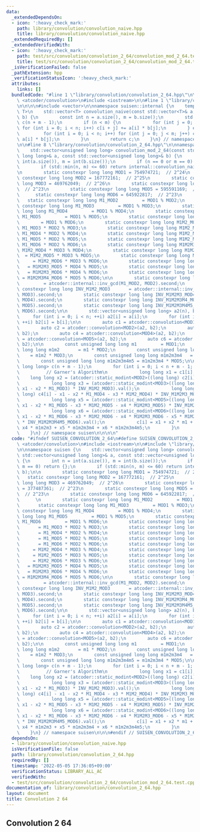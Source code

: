```yaml
---
data:
  _extendedDependsOn:
  - icon: ':heavy_check_mark:'
    path: library/convolution/convolution_naive.hpp
    title: library/convolution/convolution_naive.hpp
  _extendedRequiredBy: []
  _extendedVerifiedWith:
  - icon: ':heavy_check_mark:'
    path: test/src/convolution/convolution_2_64/convolution_mod_2_64.test.cpp
    title: test/src/convolution/convolution_2_64/convolution_mod_2_64.test.cpp
  _isVerificationFailed: false
  _pathExtension: hpp
  _verificationStatusIcon: ':heavy_check_mark:'
  attributes:
    links: []
  bundledCode: "#line 1 \"library/convolution/convolution_2_64.hpp\"\n\n\n\n#include\
    \ <atcoder/convolution>\n#include <iostream>\n\n#line 1 \"library/convolution/convolution_naive.hpp\"\
    \n\n\n\n#include <vector>\n\nnamespace suisen::internal {\n    template <typename\
    \ T>\n    std::vector<T> convolution_naive(const std::vector<T>& a, const std::vector<T>&\
    \ b) {\n        const int n = a.size(), m = b.size();\n        std::vector<T>\
    \ c(n + m - 1);\n        if (n < m) {\n            for (int j = 0; j < m; j++)\
    \ for (int i = 0; i < n; i++) c[i + j] += a[i] * b[j];\n        } else {\n   \
    \         for (int i = 0; i < n; i++) for (int j = 0; j < m; j++) c[i + j] +=\
    \ a[i] * b[j];\n        }\n        return c;\n    }\n} // namespace suisen\n\n\
    \n\n#line 8 \"library/convolution/convolution_2_64.hpp\"\n\nnamespace suisen {\n\
    \    std::vector<unsigned long long> convolution_mod_2_64(const std::vector<unsigned\
    \ long long>& a, const std::vector<unsigned long long>& b) {\n        int n =\
    \ int(a.size()), m = int(b.size());\n        if (n == 0 or m == 0) return {};\n\
    \        if (std::min(n, m) <= 60) return internal::convolution_naive(a, b);\n\
    \n        static constexpr long long MOD1 = 754974721;  // 2^24\n        static\
    \ constexpr long long MOD2 = 167772161;  // 2^25\n        static constexpr long\
    \ long MOD3 = 469762049;  // 2^26\n        static constexpr long long MOD4 = 377487361;\
    \  // 2^23\n        static constexpr long long MOD5 = 595591169;  // 2^23\n  \
    \      static constexpr long long MOD6 = 645922817;  // 2^23\n        \n     \
    \   static constexpr long long M1_MOD2         = MOD1 % MOD2;\n        static\
    \ constexpr long long M1_MOD3         = MOD1 % MOD3;\n        static constexpr\
    \ long long M1_MOD4         = MOD1 % MOD4;\n        static constexpr long long\
    \ M1_MOD5         = MOD1 % MOD5;\n        static constexpr long long M1_MOD6 \
    \        = MOD1 % MOD6;\n        static constexpr long long M1M2_MOD3       =\
    \ M1_MOD3 * MOD2 % MOD3;\n        static constexpr long long M1M2_MOD4       =\
    \ M1_MOD4 * MOD2 % MOD4;\n        static constexpr long long M1M2_MOD5       =\
    \ M1_MOD5 * MOD2 % MOD5;\n        static constexpr long long M1M2_MOD6       =\
    \ M1_MOD6 * MOD2 % MOD6;\n        static constexpr long long M1M2M3_MOD4     =\
    \ M1M2_MOD4 * MOD3 % MOD4;\n        static constexpr long long M1M2M3_MOD5   \
    \  = M1M2_MOD5 * MOD3 % MOD5;\n        static constexpr long long M1M2M3_MOD6\
    \     = M1M2_MOD6 * MOD3 % MOD6;\n        static constexpr long long M1M2M3M4_MOD5\
    \   = M1M2M3_MOD5 * MOD4 % MOD5;\n        static constexpr long long M1M2M3M4_MOD6\
    \   = M1M2M3_MOD6 * MOD4 % MOD6;\n        static constexpr long long M1M2M3M4M5_MOD6\
    \ = M1M2M3M4_MOD6 * MOD5 % MOD6;\n\n        static constexpr long long INV_M1_MOD2\
    \         = atcoder::internal::inv_gcd(M1_MOD2, MOD2).second;\n        static\
    \ constexpr long long INV_M1M2_MOD3       = atcoder::internal::inv_gcd(M1M2_MOD3,\
    \ MOD3).second;\n        static constexpr long long INV_M1M2M3_MOD4     = atcoder::internal::inv_gcd(M1M2M3_MOD4,\
    \ MOD4).second;\n        static constexpr long long INV_M1M2M3M4_MOD5   = atcoder::internal::inv_gcd(M1M2M3M4_MOD5,\
    \ MOD5).second;\n        static constexpr long long INV_M1M2M3M4M5_MOD6 = atcoder::internal::inv_gcd(M1M2M3M4M5_MOD6,\
    \ MOD6).second;\n\n        std::vector<unsigned long long> a2(n), b2(m);\n   \
    \     for (int i = 0; i < n; ++i) a2[i] = a[i];\n        for (int i = 0; i < m;\
    \ ++i) b2[i] = b[i];\n\n        auto c1 = atcoder::convolution<MOD1>(a2, b2);\n\
    \        auto c2 = atcoder::convolution<MOD2>(a2, b2);\n        auto c3 = atcoder::convolution<MOD3>(a2,\
    \ b2);\n        auto c4 = atcoder::convolution<MOD4>(a2, b2);\n        auto c5\
    \ = atcoder::convolution<MOD5>(a2, b2);\n        auto c6 = atcoder::convolution<MOD6>(a2,\
    \ b2);\n\n        const unsigned long long m1         = MOD1;\n        const unsigned\
    \ long long m1m2       = m1 * MOD2;\n        const unsigned long long m1m2m3 \
    \    = m1m2 * MOD3;\n        const unsigned long long m1m2m3m4   = m1m2m3 * MOD4;\n\
    \        const unsigned long long m1m2m3m4m5 = m1m2m3m4 * MOD5;\n\n        std::vector<unsigned\
    \ long long> c(n + m - 1);\n        for (int i = 0; i < n + m - 1; ++i) {\n  \
    \          // Garner's Algorithm\n            long long x1 = c1[i];\n        \
    \    long long x2 = (atcoder::static_modint<MOD2>((long long) c2[i] - x1) * INV_M1_MOD2).val();\n\
    \            long long x3 = (atcoder::static_modint<MOD3>((long long) c3[i] -\
    \ x1 - x2 * M1_MOD3) * INV_M1M2_MOD3).val();\n            long long x4 = (atcoder::static_modint<MOD4>((long\
    \ long) c4[i] - x1 - x2 * M1_MOD4 - x3 * M1M2_MOD4) * INV_M1M2M3_MOD4).val();\n\
    \            long long x5 = (atcoder::static_modint<MOD5>((long long) c5[i] -\
    \ x1 - x2 * M1_MOD5 - x3 * M1M2_MOD5 - x4 * M1M2M3_MOD5) * INV_M1M2M3M4_MOD5).val();\n\
    \            long long x6 = (atcoder::static_modint<MOD6>((long long) c6[i] -\
    \ x1 - x2 * M1_MOD6 - x3 * M1M2_MOD6 - x4 * M1M2M3_MOD6 - x5 * M1M2M3M4_MOD6)\
    \ * INV_M1M2M3M4M5_MOD6).val();\n            c[i] = x1 + x2 * m1 + x3 * m1m2 +\
    \ x4 * m1m2m3 + x5 * m1m2m3m4 + x6 * m1m2m3m4m5;\n        }\n        return c;\n\
    \    }\n} // namespace suisen\n\n\n\n"
  code: "#ifndef SUISEN_CONVOLUTION_2_64\n#define SUISEN_CONVOLUTION_2_64\n\n#include\
    \ <atcoder/convolution>\n#include <iostream>\n\n#include \"library/convolution/convolution_naive.hpp\"\
    \n\nnamespace suisen {\n    std::vector<unsigned long long> convolution_mod_2_64(const\
    \ std::vector<unsigned long long>& a, const std::vector<unsigned long long>& b)\
    \ {\n        int n = int(a.size()), m = int(b.size());\n        if (n == 0 or\
    \ m == 0) return {};\n        if (std::min(n, m) <= 60) return internal::convolution_naive(a,\
    \ b);\n\n        static constexpr long long MOD1 = 754974721;  // 2^24\n     \
    \   static constexpr long long MOD2 = 167772161;  // 2^25\n        static constexpr\
    \ long long MOD3 = 469762049;  // 2^26\n        static constexpr long long MOD4\
    \ = 377487361;  // 2^23\n        static constexpr long long MOD5 = 595591169;\
    \  // 2^23\n        static constexpr long long MOD6 = 645922817;  // 2^23\n  \
    \      \n        static constexpr long long M1_MOD2         = MOD1 % MOD2;\n \
    \       static constexpr long long M1_MOD3         = MOD1 % MOD3;\n        static\
    \ constexpr long long M1_MOD4         = MOD1 % MOD4;\n        static constexpr\
    \ long long M1_MOD5         = MOD1 % MOD5;\n        static constexpr long long\
    \ M1_MOD6         = MOD1 % MOD6;\n        static constexpr long long M1M2_MOD3\
    \       = M1_MOD3 * MOD2 % MOD3;\n        static constexpr long long M1M2_MOD4\
    \       = M1_MOD4 * MOD2 % MOD4;\n        static constexpr long long M1M2_MOD5\
    \       = M1_MOD5 * MOD2 % MOD5;\n        static constexpr long long M1M2_MOD6\
    \       = M1_MOD6 * MOD2 % MOD6;\n        static constexpr long long M1M2M3_MOD4\
    \     = M1M2_MOD4 * MOD3 % MOD4;\n        static constexpr long long M1M2M3_MOD5\
    \     = M1M2_MOD5 * MOD3 % MOD5;\n        static constexpr long long M1M2M3_MOD6\
    \     = M1M2_MOD6 * MOD3 % MOD6;\n        static constexpr long long M1M2M3M4_MOD5\
    \   = M1M2M3_MOD5 * MOD4 % MOD5;\n        static constexpr long long M1M2M3M4_MOD6\
    \   = M1M2M3_MOD6 * MOD4 % MOD6;\n        static constexpr long long M1M2M3M4M5_MOD6\
    \ = M1M2M3M4_MOD6 * MOD5 % MOD6;\n\n        static constexpr long long INV_M1_MOD2\
    \         = atcoder::internal::inv_gcd(M1_MOD2, MOD2).second;\n        static\
    \ constexpr long long INV_M1M2_MOD3       = atcoder::internal::inv_gcd(M1M2_MOD3,\
    \ MOD3).second;\n        static constexpr long long INV_M1M2M3_MOD4     = atcoder::internal::inv_gcd(M1M2M3_MOD4,\
    \ MOD4).second;\n        static constexpr long long INV_M1M2M3M4_MOD5   = atcoder::internal::inv_gcd(M1M2M3M4_MOD5,\
    \ MOD5).second;\n        static constexpr long long INV_M1M2M3M4M5_MOD6 = atcoder::internal::inv_gcd(M1M2M3M4M5_MOD6,\
    \ MOD6).second;\n\n        std::vector<unsigned long long> a2(n), b2(m);\n   \
    \     for (int i = 0; i < n; ++i) a2[i] = a[i];\n        for (int i = 0; i < m;\
    \ ++i) b2[i] = b[i];\n\n        auto c1 = atcoder::convolution<MOD1>(a2, b2);\n\
    \        auto c2 = atcoder::convolution<MOD2>(a2, b2);\n        auto c3 = atcoder::convolution<MOD3>(a2,\
    \ b2);\n        auto c4 = atcoder::convolution<MOD4>(a2, b2);\n        auto c5\
    \ = atcoder::convolution<MOD5>(a2, b2);\n        auto c6 = atcoder::convolution<MOD6>(a2,\
    \ b2);\n\n        const unsigned long long m1         = MOD1;\n        const unsigned\
    \ long long m1m2       = m1 * MOD2;\n        const unsigned long long m1m2m3 \
    \    = m1m2 * MOD3;\n        const unsigned long long m1m2m3m4   = m1m2m3 * MOD4;\n\
    \        const unsigned long long m1m2m3m4m5 = m1m2m3m4 * MOD5;\n\n        std::vector<unsigned\
    \ long long> c(n + m - 1);\n        for (int i = 0; i < n + m - 1; ++i) {\n  \
    \          // Garner's Algorithm\n            long long x1 = c1[i];\n        \
    \    long long x2 = (atcoder::static_modint<MOD2>((long long) c2[i] - x1) * INV_M1_MOD2).val();\n\
    \            long long x3 = (atcoder::static_modint<MOD3>((long long) c3[i] -\
    \ x1 - x2 * M1_MOD3) * INV_M1M2_MOD3).val();\n            long long x4 = (atcoder::static_modint<MOD4>((long\
    \ long) c4[i] - x1 - x2 * M1_MOD4 - x3 * M1M2_MOD4) * INV_M1M2M3_MOD4).val();\n\
    \            long long x5 = (atcoder::static_modint<MOD5>((long long) c5[i] -\
    \ x1 - x2 * M1_MOD5 - x3 * M1M2_MOD5 - x4 * M1M2M3_MOD5) * INV_M1M2M3M4_MOD5).val();\n\
    \            long long x6 = (atcoder::static_modint<MOD6>((long long) c6[i] -\
    \ x1 - x2 * M1_MOD6 - x3 * M1M2_MOD6 - x4 * M1M2M3_MOD6 - x5 * M1M2M3M4_MOD6)\
    \ * INV_M1M2M3M4M5_MOD6).val();\n            c[i] = x1 + x2 * m1 + x3 * m1m2 +\
    \ x4 * m1m2m3 + x5 * m1m2m3m4 + x6 * m1m2m3m4m5;\n        }\n        return c;\n\
    \    }\n} // namespace suisen\n\n\n#endif // SUISEN_CONVOLUTION_2_64\n"
  dependsOn:
  - library/convolution/convolution_naive.hpp
  isVerificationFile: false
  path: library/convolution/convolution_2_64.hpp
  requiredBy: []
  timestamp: '2022-05-05 17:36:05+09:00'
  verificationStatus: LIBRARY_ALL_AC
  verifiedWith:
  - test/src/convolution/convolution_2_64/convolution_mod_2_64.test.cpp
documentation_of: library/convolution/convolution_2_64.hpp
layout: document
title: Convolution 2 64
---
```

## Convolution 2 64